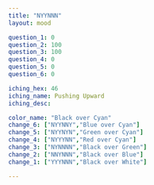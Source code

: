 ```yaml
---
title: "NYYNNN"
layout: mood

question_1: 0
question_2: 100
question_3: 100
question_4: 0
question_5: 0
question_6: 0

iching_hex: 46
iching_name: Pushing Upward
iching_desc: 

color_name: "Black over Cyan"
change_6: ["NYYNNY","Blue over Cyan"]
change_5: ["NYYNYN","Green over Cyan"]
change_4: ["NYYYNN","Red over Cyan"]
change_3: ["NYNNNN","Black over Green"]
change_2: ["NNYNNN","Black over Blue"]
change_1: ["YYYNNN","Black over White"]

---
```

